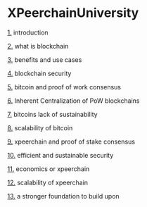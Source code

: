# XPeerchainUniversity

[1.](01-introduction.md) introduction

[2.](02-what-is-blockchain.md) what is blockchain

[3.](03-benefits-and-use-cases.md) benefits and use cases

[4.](04-blockchain-security.md) blockchain security

[5.](05-bitcoin-and-proof-of-work-consensus.md) bitcoin and proof of work consensus

[6.](06-Inherent-Centralization-of-PoW-blockchains.md) Inherent Centralization of PoW blockchains

[7.](07-bitcoins-lack-of-sustainability.md) bitcoins lack of sustainability

[8.](08-scalability-of-bitcoin.md) scalability of bitcoin

[9.](09-xpeerchain-and-proof-of-stake-consensus.md) xpeerchain and proof of stake consensus

[10.](10-efficient-and-sustainable-security.md) efficient and sustainable security

[11.](11-economics-or-xpeerchain.md) economics or xpeerchain

[12.](12-scalability-of-xpeerchain.md) scalability of xpeerchain

[13.](13-a-stronger-foundation-to-build-upon.md) a stronger foundation to build upon